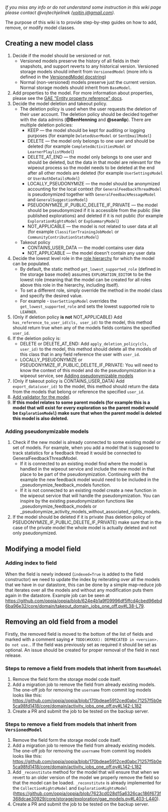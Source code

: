 _If you miss any info or do not understand some instruction in this wiki page please contact @vojtechjelinek (vojtin.j@gmail.com)._ 

The purpose of this wiki is to provide step-by-step guides on how to add, remove, or modify model classes.

## Creating a new model class

1. Decide if the model should be versioned or not. 
    * Versioned models preserve the history of all fields in their snapshots, and support reverts to any historical version. Versioned storage models should inherit from `VersionedModel` (more info is defined in the [VersionedModel docstring](https://github.com/oppia/oppia/blob/develop/core/storage/base_model/gae_models.py#L526))
    * Normal (non-versioned) models preserve just the current version. Normal storage models should inherit from `BaseModel`.
2. Add properties to the model. For more information about properties, please see the [GAE "Entity property reference" docs](https://cloud.google.com/appengine/docs/standard/python/ndb/entity-property-reference).
3. Decide the model deletion and takeout policy.
    * The deletion policy is used when the user requests the deletion of their user account. The deletion policy should be decided together with the data admins (**@BenHenning** and **@seanlip**). There are multiple deletion policies:
        * KEEP — the model should be kept for auditing or logging purposes (for example `DeletedUserModel` or `SentEmailModel`)
        * DELETE — the model only belongs to one user and should be deleted (for example `CompletedActivitiesModel` or `LearnerPlaylistModel`)
        * DELETE_AT_END — the model only belongs to one user and should be deleted, but the data in that model are relevant for the wipeout process so the model needs to be deleted at the end after all other models are deleted (for example `UserSettingsModel` or `UserAuthDetailsModel`)
        * LOCALLY_PSEUDONYMIZE — the model should be anonymized accounting for the local context (for `GeneralFeedbackThreadModel` is pseudonymized together with `GeneralFeedbackMessageModel` and `GeneralSuggestionModel`) 
        * PSEUDONYMIZE_IF_PUBLIC_DELETE_IF_PRIVATE — the model should be pseudonymized if it is accessible from the public (like published explorations) and deleted if it is not public (for example `ExplorationRightsModel` or `ExpSummaryModel`)
        * NOT_APPLICABLE — the model is not related to user data at all (for example `ClassifierTrainingJobModel` or `CommunityContributionStatsModel`)
    * Takeout policy
        * CONTAINS_USER_DATA — the model contains user data
        * NOT_APPLICABLE — the model doesn't contain any user data
4. Decide the lowest level role in the [role hierarchy](https://github.com/oppia/oppia/wiki/Instructions-for-editing-roles-or-actions#7-view-role-hierarchy) for which the model can be populated. 
    - By default, the static method `get_lowest_supported_role` (defined in the storage base model) assumes `EXPLORATION_EDITOR` to be the lowest role (meaning that the model can be created for all roles above this role in the hierarchy, including itself).
    - To set a different role, simply override the method in the model class and specify the desired value. 
    - For example - `UserSettingsModel` overrides the `get_lowest_supported_role` and sets the lowest supported role to `LEARNER`. 
5. (Only if deletion policy **is not** NOT_APPLICABLE) Add `has_reference_to_user_id(cls, user_id)` to the model, this method should return true when any of the models fields contains the specified `user_id`.
6. If the deletion policy is:
    - DELETE or DELETE_AT_END: Add `apply_deletion_policy(cls, user_id)` to the model, this method should delete all the models of this class that in any field reference the user with `user_id`.
    - LOCALLY_PSEUDONYMIZE or PSEUDONYMIZE_IF_PUBLIC_DELETE_IF_PRIVATE: You will need to know the context of this model and do the pseudonymization in a wipeout service, see [Adding pseudonymizable models](https://github.com/oppia/oppia/wiki/Creating-and-modifying-storage-models#adding-pseudonymizable-models)
10. (Only if takeout policy is CONTAINS_USER_DATA) Add `export_data(user_id)` to the model, this method should return the data from the models that belong or reference the specified `user_id`.
11. [Add validator for the model](https://github.com/oppia/oppia/wiki/Writing-Validators-for-storage-models).
12. **If this model relates to some parent models (for example this is a model that will exist for every exploration so the parent model would be `ExplorationModel`) make sure that when the parent model is deleted this model is also deleted.**

### Adding pseudonymizable models

1. Check if the new model is already connected to some existing model or set of models. For example, when you add a model that is supposed to track statistics for a feedback thread it would be connected to GeneralFeedbackThreadModel.
    - If it is connected to an existing model find where the model is handled in the wipeout service and include the new model in that place to be part of the pseudonymization. Continuing with the example the new feedback model would need to be included in the _pseudonymize_feedback_models function. 
    - If it is not connected to an existing model create a new function in the wipeout service that will handle the pseudonymization. You can inspire by the existing pseudonymization functions like _pseudonymize_feedback_models or _pseudonymize_activity_models_without_associated_rights_models.
2. If the model should be deleted if it is private (has deletion policy of PSEUDONYMIZE_IF_PUBLIC_DELETE_IF_PRIVATE) make sure that in the case of the private model the whole model is actually deleted and not only pseudonymized.



## Modifying a model field

### Adding index to field

When the field is newly indexed (`indexed=True` is added to the field constructor) we need to update the index by reiterating over all the models that we have in our datastore, this can be done by a simple map-reduce job that iterates over all the models and without any modification puts them again in the datastore. Example job can be seen at https://github.com/oppia/oppia/blob/624e4b1a9f09996df5ffcd4cbed96ebd6ba96e32/core/domain/takeout_domain_jobs_one_off.py#L38-L79.

## Removing an old field from a model

Firstly, the removed field is moved to the bottom of the list of fields and marked with a comment saying `# TODO(#XXXX): DEPRECATED in <version>. Do not use.`. If the field was previously set as required it should be set as optional. An issue should be created for proper removal of the field in next release.


### Steps to remove a field from models that inherit from `BaseModel`

1. Remove the field form the storage model code itself.
2. Add a migration job to remove the field from already existing models. The one-off job for removing the `username` from commit log models looks like this: https://github.com/oppia/oppia/blob/170bdeae5912ced0abc71257f5b0e5ca98fd1418/core/domain/activity_jobs_one_off.py#L142-L182
3. Create a PR and submit the job to be tested on the backup server.

### Steps to remove a field from models that inherit from `VersionedModel`

1. Remove the field form the storage model code itself.
2. Add a migration job to remove the field from already existing models. The one-off job for removing the `username` from commit log models looks like this: https://github.com/oppia/oppia/blob/170bdeae5912ced0abc71257f5b0e5ca98fd1418/core/domain/activity_jobs_one_off.py#L142-L182
4. Add `_reconstitute` method for the model that will ensure that when we revert to an older version of the model we properly remove the field so that the model can be loaded. `_reconstitute` is already implemented for the `CollectionRightsModel` and `ExplorationRightsModel` (https://github.com/oppia/oppia/blob/7623cd028d15a6326cac186f673f368dcae30929/core/storage/exploration/gae_models.py#L403-L440).
4. Create a PR and submit the job to be tested on the backup server.

